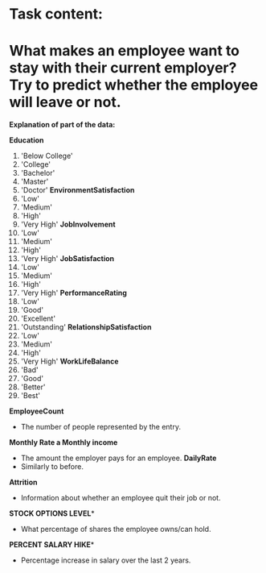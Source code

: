 # Task content:

# What makes an employee want to stay with their current employer? Try to predict whether the employee will leave or not.

**Explanation of part of the data:**

**Education**
1.   'Below College'
2. 'College'
3. 'Bachelor'
4. 'Master'
5. 'Doctor'
**EnvironmentSatisfaction**
1. 'Low'
2. 'Medium'
3. 'High'
4. 'Very High'
**JobInvolvement**
1. 'Low'
2. 'Medium'
3. 'High'
4. 'Very High'
**JobSatisfaction**
1. 'Low'
2. 'Medium'
3. 'High'
4. 'Very High'
**PerformanceRating**
1. 'Low'
2. 'Good'
3. 'Excellent'
4. 'Outstanding'
**RelationshipSatisfaction**
1. 'Low'
2. 'Medium'
3. 'High'
4. 'Very High'
**WorkLifeBalance**
1. 'Bad'
2. 'Good'
3. 'Better'
4. 'Best'

**EmployeeCount**
* The number of people represented by the entry.

**Monthly Rate a Monthly income**
* The amount the employer pays for an employee.
**DailyRate**
* Similarly to before.

**Attrition**
* Information about whether an employee quit their job or not.

**STOCK OPTIONS LEVEL***
* What percentage of shares the employee owns/can hold.

**PERCENT SALARY HIKE***
* Percentage increase in salary over the last 2 years.
